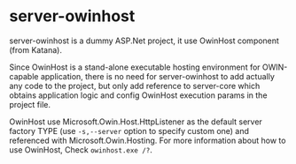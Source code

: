 ﻿# server-owinhost
server-owinhost is a dummy ASP.Net project, it use OwinHost component (from Katana).

Since OwinHost is a stand-alone executable hosting environment for OWIN-capable application, there is no need for server-owinhost to add actually any code to the project, but only add reference to server-core which obtains application logic and config OwinHost execution params in the project file.

OwinHost use Microsoft.Owin.Host.HttpListener as the default server factory TYPE (use `-s,--server` option to specify custom one) and referenced with Microsoft.Owin.Hosting. For more information about how to use OwinHost, Check `owinhost.exe /?`.
